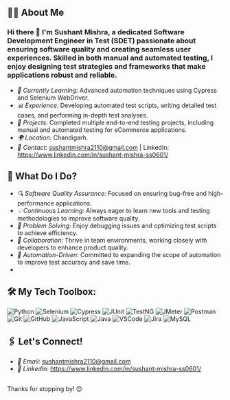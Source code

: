 ## 👩‍💻 About Me

### Hi there 👋 I'm Sushant Mishra, a dedicated Software Development Engineer in Test (SDET) passionate about ensuring software quality and creating seamless user experiences. Skilled in both manual and automated testing, I enjoy designing test strategies and frameworks that make applications robust and reliable.

- *🌱 Currently Learning:* Advanced automation techniques using Cypress and Selenium WebDriver.
- *📊 Experience:* Developing automated test scripts, writing detailed test cases, and performing in-depth test analyses.
- *💼 Projects:* Completed multiple end-to-end testing projects, including manual and automated testing for eCommerce applications.
- *🌍 Location:* Chandigarh.
- *📧 Contact:* sushantmishra2110@gmail.com | LinkedIn: https://www.linkedin.com/in/sushant-mishra-ss0601/


## 🚀 What Do I Do?

- *🔍 Software Quality Assurance:* Focused on ensuring bug-free and high-performance applications.
- *💡 Continuous Learning:* Always eager to learn new tools and testing methodologies to improve software quality.
- *🧩 Problem Solving:* Enjoy debugging issues and optimizing test scripts to achieve efficiency.
- *🤝 Collaboration:* Thrive in team environments, working closely with developers to enhance product quality.
- *🎯 Automation-Driven:* Committed to expanding the scope of automation to improve test accuracy and save time.
- 

## 🛠 My Tech Toolbox:


![Python](https://img.shields.io/badge/-Python-3776AB?logo=python&logoColor=white&style=for-the-badge)
![Selenium](https://img.shields.io/badge/-Selenium-43B02A?logo=selenium&logoColor=white&style=for-the-badge)
![Cypress](https://img.shields.io/badge/-Cypress-17202C?logo=cypress&logoColor=white&style=for-the-badge)
![JUnit](https://img.shields.io/badge/-JUnit-25A162?logo=junit5&logoColor=white&style=for-the-badge)
![TestNG](https://img.shields.io/badge/-TestNG-FF6F00?style=for-the-badge)
![JMeter](https://img.shields.io/badge/-JMeter-D22128?logo=apache-jmeter&logoColor=white&style=for-the-badge)
![Postman](https://img.shields.io/badge/-Postman-FF6C37?logo=postman&logoColor=white&style=for-the-badge)
![Git](https://img.shields.io/badge/-Git-F05032?logo=git&logoColor=white&style=for-the-badge)
![GitHub](https://img.shields.io/badge/-GitHub-181717?logo=github&logoColor=white&style=for-the-badge)
![JavaScript](https://img.shields.io/badge/-JavaScript-F7DF1E?logo=javascript&logoColor=black&style=for-the-badge)
![Java](https://img.shields.io/badge/-Java-007396?logo=java&logoColor=white&style=for-the-badge)
![VSCode](https://img.shields.io/badge/-VSCode-007ACC?logo=visual-studio-code&logoColor=white&style=for-the-badge)
![Jira](https://img.shields.io/badge/-Jira-0052CC?logo=jira&logoColor=white&style=for-the-badge)
![MySQL](https://img.shields.io/badge/-MySQL-4479A1?logo=mysql&logoColor=white&style=for-the-badge)


## 🖇 Let's Connect!

- *📧 Email:* sushantmishra2110@gmail.com
- *🔗 LinkedIn:* https://www.linkedin.com/in/sushant-mishra-ss0601/

##

  Thanks for stopping by! 😊


<!--
**Sushant-2106/Sushant-2106** is a ✨ _special_ ✨ repository because its `README.md` (this file) appears on your GitHub profile.

Here are some ideas to get you started:

- 🔭 I’m currently working on ...
- 🌱 I’m currently learning ...
- 👯 I’m looking to collaborate on ...
- 🤔 I’m looking for help with ...
- 💬 Ask me about ...
- 📫 How to reach me: ...
- 😄 Pronouns: ...
- ⚡ Fun fact: ...
-->
